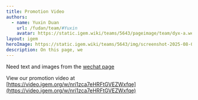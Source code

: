 ```yaml
---
title: Promotion Video
authors:
  - name: Yuxin Duan
    url: /fudan/team/#Yuxin
    avatar: https://static.igem.wiki/teams/5643/pageimage/team/dyx-a.webp
layout: igem
heroImage: https://static.igem.wiki/teams/5643/img/screenshot-2025-08-06-at-21-23-43.webp
description: On this page, we
---
```


Need text and images from the [wechat page](https://mp.weixin.qq.com/s?__biz=MzU2ODA2MTY1MQ==&mid=2247488205&idx=1&sn=d0382734adcacea8da302debd283fa68&chksm=fc92e971cbe56067bb1f4fa6618174f96a225104049e554a2d8a253f7c4c536191caaee8d4e6&scene=178&cur_album_id=3718300648232550407&search_click_id=#rd)

View our promotion video at [https://video.igem.org/w/nri1zca7eHRFtGVEZWxfqe](https://video.igem.org/w/nri1zca7eHRFtGVEZWxfqe)
